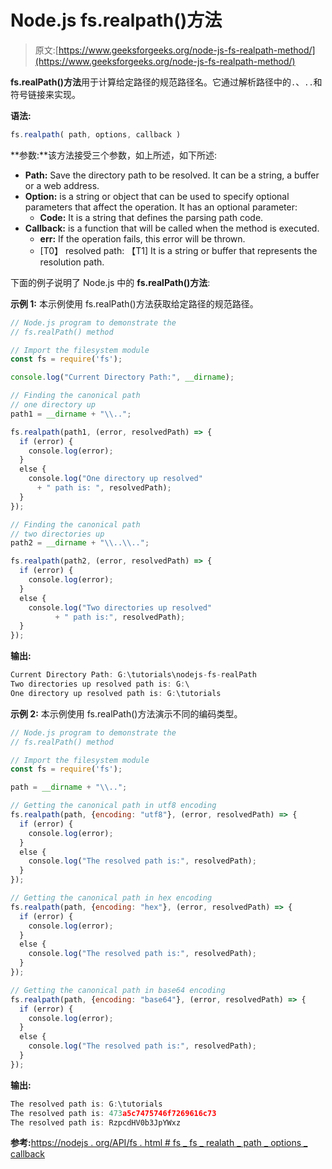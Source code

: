 # Node.js fs.realpath()方法

> 原文:[https://www.geeksforgeeks.org/node-js-fs-realpath-method/](https://www.geeksforgeeks.org/node-js-fs-realpath-method/)

**fs.realPath()方法**用于计算给定路径的规范路径名。它通过解析路径中的`.`、`..`和符号链接来实现。

**语法:**

```js
fs.realpath( path, options, callback )
```

**参数:**该方法接受三个参数，如上所述，如下所述:

*   **Path:** Save the directory path to be resolved. It can be a string, a buffer or a web address.
*   **Option:** is a string or object that can be used to specify optional parameters that affect the operation. It has an optional parameter:
    *   **Code:** It is a string that defines the parsing path code.
*   **Callback:** is a function that will be called when the method is executed.
    *   **err:** If the operation fails, this error will be thrown.
    *   [T0】 resolved path: 【T1] It is a string or buffer that represents the resolution path.

下面的例子说明了 Node.js 中的 **fs.realPath()方法**:

**示例 1:** 本示例使用 fs.realPath()方法获取给定路径的规范路径。

```js
// Node.js program to demonstrate the
// fs.realPath() method

// Import the filesystem module
const fs = require('fs');

console.log("Current Directory Path:", __dirname);

// Finding the canonical path
// one directory up
path1 = __dirname + "\\..";

fs.realpath(path1, (error, resolvedPath) => {
  if (error) {
    console.log(error);
  }
  else {
    console.log("One directory up resolved"
      + " path is: ", resolvedPath);
  }
});

// Finding the canonical path
// two directories up
path2 = __dirname + "\\..\\..";

fs.realpath(path2, (error, resolvedPath) => {
  if (error) {
    console.log(error);
  }
  else {
    console.log("Two directories up resolved"
          + " path is:", resolvedPath);
  }
});
```

**输出:**

```js
Current Directory Path: G:\tutorials\nodejs-fs-realPath
Two directories up resolved path is: G:\
One directory up resolved path is: G:\tutorials
```

**示例 2:** 本示例使用 fs.realPath()方法演示不同的编码类型。

```js
// Node.js program to demonstrate the
// fs.realPath() method

// Import the filesystem module
const fs = require('fs');

path = __dirname + "\\..";

// Getting the canonical path in utf8 encoding
fs.realpath(path, {encoding: "utf8"}, (error, resolvedPath) => {
  if (error) {
    console.log(error);
  }
  else {
    console.log("The resolved path is:", resolvedPath);
  }
});

// Getting the canonical path in hex encoding
fs.realpath(path, {encoding: "hex"}, (error, resolvedPath) => {
  if (error) {
    console.log(error);
  }
  else {
    console.log("The resolved path is:", resolvedPath);
  }
});

// Getting the canonical path in base64 encoding
fs.realpath(path, {encoding: "base64"}, (error, resolvedPath) => {
  if (error) {
    console.log(error);
  }
  else {
    console.log("The resolved path is:", resolvedPath);
  }
});
```

**输出:**

```js
The resolved path is: G:\tutorials
The resolved path is: 473a5c7475746f7269616c73
The resolved path is: RzpcdHV0b3JpYWxz
```

**参考:**[https://nodejs . org/API/fs . html # fs _ fs _ realath _ path _ options _ callback](https://nodejs.org/api/fs.html#fs_fs_realpath_path_options_callback)